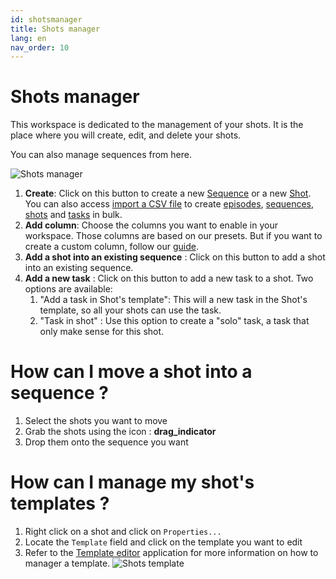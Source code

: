 ```yaml
---
id: shotsmanager
title: Shots manager
lang: en
nav_order: 10
---
```


# Shots manager

This workspace is dedicated to the management of your shots. It is the place where you will create, edit, and delete your shots.

You can also manage sequences from here.

![Shots manager](/_medias/screenshots/shotsmanager.webp)

1. **Create**: Click on this button to create a new [Sequence](../../items/sequence) or a new [Shot](../../items/shot). You can also access [import a CSV file](../../../examples/setup/shots) to create [episodes](../../items/episode), [sequences](../../items/sequence), [shots](../../items/shot) and [tasks](../../items/task) in bulk.
2. **Add column**: Choose the columns you want to enable in your workspace. Those columns are based on our presets. But if you want to create a custom column, follow our [guide](../../../examples/create/column).
3. **Add a shot into an existing sequence** : Click on this button to add a shot into an existing sequence.
4. **Add a new task** : Click on this button to add a new task to a shot. Two options are available:
   1. "Add a task in Shot's template": This will a new task in the Shot's template, so all your shots can use the task.
   2. "Task in shot" : Use this option to create a "solo" task, a task that only make sense for this shot.

# How can I move a shot into a sequence ?

1. Select the shots you want to move
2. Grab the shots using the icon : <strong class="aq-icon">drag_indicator</strong>
3. Drop them onto the sequence you want

# How can I manage my shot's templates ?

1. Right click on a shot and click on `Properties...`
2. Locate the `Template` field and click on the template you want to edit
3. Refer to the [Template editor](/web/applications/templateeditor) application for more information on how to manager a template.
![Shots template](/_medias/screenshots/shots-template.webp)
